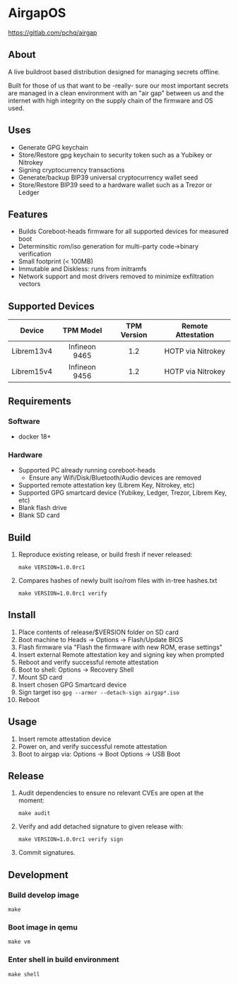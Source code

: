 # AirgapOS #

<https://gitlab.com/pchq/airgap>

## About ##

A live buildroot based distribution designed for managing secrets offline.

Built for those of us that want to be -really- sure our most important secrets
are managed in a clean environment with an "air gap" between us and the
internet with high integrity on the supply chain of the firmware and OS used.

## Uses ##
 * Generate GPG keychain
 * Store/Restore gpg keychain to security token such as a Yubikey or Nitrokey
 * Signing cryptocurrency transactions
 * Generate/backup BIP39 universal cryptocurrency wallet seed
 * Store/Restore BIP39 seed to a hardware wallet such as a Trezor or Ledger

## Features ##
 * Builds Coreboot-heads firmware for all supported devices for measured boot
 * Determinsitic rom/iso generation for multi-party code->binary verification
 * Small footprint (< 100MB)
 * Immutable and Diskless: runs from initramfs
 * Network support and most drivers removed to minimize exfiltration vectors

## Supported Devices ##

  | Device      | TPM Model      | TPM Version | Remote Attestation  |
  |-------------|:--------------:|:-----------:|:-------------------:|
  | Librem13v4  | Infineon 9465  | 1.2         | HOTP via Nitrokey   |
  | Librem15v4  | Infineon 9456  | 1.2         | HOTP via Nitrokey   |

## Requirements ##

### Software ###

* docker 18+

### Hardware ###

* Supported PC already running coreboot-heads
  * Ensure any Wifi/Disk/Bluetooth/Audio devices are removed
* Supported remote attestation key (Librem Key, Nitrokey, etc)
* Supported GPG smartcard device (Yubikey, Ledger, Trezor, Librem Key, etc)
* Blank flash drive
* Blank SD card


## Build ##

1. Reproduce existing release, or build fresh if never released:

    ```
    make VERSION=1.0.0rc1
    ```

2. Compares hashes of newly built iso/rom files with in-tree hashes.txt

    ```
    make VERSION=1.0.0rc1 verify
    ```


## Install ##

1. Place contents of release/$VERSION folder on SD card
2. Boot machine to Heads -> Options -> Flash/Update BIOS
3. Flash firmware via "Flash the firmware with new ROM, erase settings"
4. Insert external Remote attestation key and signing key when prompted
6. Reboot and verify successful remote attestation
7. Boot to shell: Options -> Recovery Shell
8. Mount SD card
9. Insert chosen GPG Smartcard device
10. Sign target iso ```gpg --armor --detach-sign airgap*.iso```
11. Reboot


## Usage ##

1. Insert remote attestation device
2. Power on, and verify successful remote attestation
3. Boot to airgap via: Options -> Boot Options -> USB Boot


## Release ##

1. Audit dependencies to ensure no relevant CVEs are open at the moment:

    ```
    make audit
    ```

2. Verify and add detached signature to given release with:

    ```
    make VERSION=1.0.0rc1 verify sign
    ```

3. Commit signatures.


## Development ##

### Build develop image
```
make
```

### Boot image in qemu
```
make vm
```

### Enter shell in build environment
```
make shell
```
